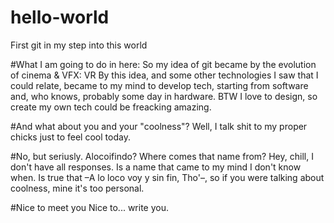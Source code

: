 # hello-world
First git in my step into this world

#What I am going to do in here:
So my idea of git became by the evolution of cinema & VFX: VR
By this idea, and some other technologies I saw that I could relate, became to my mind to develop tech, starting from software and, who knows, probably some day in hardware.
BTW I love to design, so create my own tech could be freacking amazing. 

#And what about you and your "coolness"?
Well, I talk shit to my proper chicks just to feel cool today. 

#No, but seriusly. Alocoifindo? Where comes that name from?
Hey, chill, I don't have all responses. Is a name that came to my mind I don't know when. Is true that –A lo loco voy y sin fin, Tho'–, so if you were talking about coolness, mine it's too personal.

#Nice to meet you
Nice to... write you.
